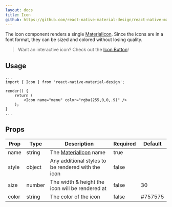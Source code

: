 ```yaml
---
layout: docs
title: Icon
github: https://github.com/react-native-material-design/react-native-material-design/blob/master/lib/Icon.js
---
```


The icon component renders a single [MaterialIcon](https://design.google.com/icons). Since the icons are in a font format, they can be sized and colored without losing quality.

> Want an interactive icon? Check out the [Icon Button](/components/icon-button)!

## Usage

```
...
import { Icon } from 'react-native-material-design';

render() {
	return (
		<Icon name="menu" color="rgba(255,0,0,.9)" />
	);
}
...
```

## Props

Prop | Type | Description | Required | Default
--- | --- | --- | --- | ---
name | string | The [MaterialIcon](https://design.google.com/icons) name | true |
style | object | Any additional styles to be rendered with the icon | false |
size | number | The width & height the icon will be rendered at | false | 30
color | string | The color of the icon | false | #757575
